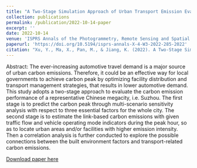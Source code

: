 ```yaml
---
title: "A Two-Stage Simulation Approach of Urban Transport Emission Evaluation Towards Carbon Peak: A Case Study in Suzhou, China"
collection: publications
permalink: /publication/2022-10-14-paper
excerpt: ''
date: 2022-10-14
venue: 'ISPRS Annals of the Photogrammetry, Remote Sensing and Spatial Information Sciences'
paperurl: 'https://doi.org/10.5194/isprs-annals-X-4-W3-2022-285-2022'
citation: "Xu, Y., Ma, X., Pan, M., & Jiang, K. (2022). A Two-Stage Simulation Approach of Urban Transport Emission Evaluation Towards Carbon Peak: a Case Study in Suzhou, China. ISPRS Annals of the Photogrammetry, Remote Sensing and Spatial Information Sciences, 10, 285-292."
---
```


Abstract: The ever-increasing automotive travel demand is a major source of urban carbon emissions. Therefore, it could be an effective way for local governments to achieve carbon peak by optimizing facility distribution and transport management strategies, that results in lower automotive demand. This study adopts a two-stage approach to evaluate the carbon emission performance of a representative Chinese megacity, i.e. Suzhou. The first stage is to predict the carbon peak through multi-scenario sensitivity analysis with respect to three essential factors for the whole city. The second stage is to estimate the link-based carbon emissions with given traffic flow and vehicle operating mode indicators during the peak hour, so as to locate urban areas and/or facilities with higher emission intensity. Then a correlation analysis is further conducted to explore the possible connections between the built environment factors and transport-related carbon emissions.

[Download paper here](http://sealxuyh.github.io/files/isprs-annals-X-4-W3-2022-285-2022.pdf)
